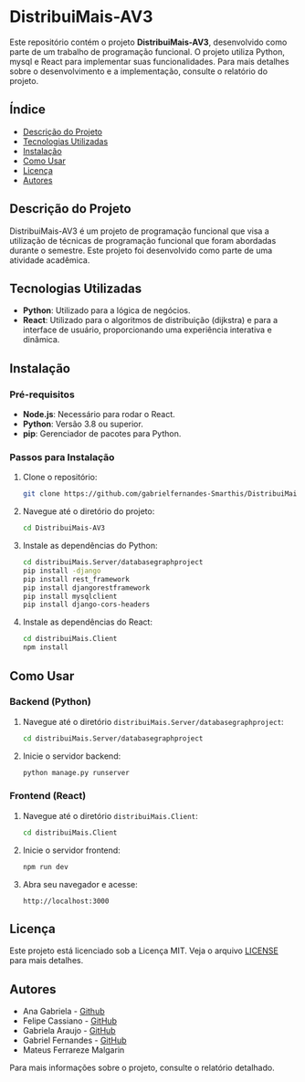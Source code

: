 # DistribuiMais-AV3

Este repositório contém o projeto **DistribuiMais-AV3**, desenvolvido como parte de um trabalho de programação funcional. O projeto utiliza Python, mysql e React para implementar suas funcionalidades. Para mais detalhes sobre o desenvolvimento e a implementação, consulte o relatório do projeto.

## Índice

- [Descrição do Projeto](#descrição-do-projeto)
- [Tecnologias Utilizadas](#tecnologias-utilizadas)
- [Instalação](#instalação)
- [Como Usar](#como-usar)
- [Licença](#licença)
- [Autores](#autores)

## Descrição do Projeto

DistribuiMais-AV3 é um projeto de programação funcional que visa a utilização de técnicas de programação funcional que foram abordadas durante o semestre. Este projeto foi desenvolvido como parte de uma atividade acadêmica.

## Tecnologias Utilizadas

- **Python**: Utilizado para a lógica de negócios.
- **React**: Utilizado para o algoritmos de distribuição (dijkstra) e para a interface de usuário, proporcionando uma experiência interativa e dinâmica.

## Instalação

### Pré-requisitos

- **Node.js**: Necessário para rodar o React.
- **Python**: Versão 3.8 ou superior.
- **pip**: Gerenciador de pacotes para Python.

### Passos para Instalação

1. Clone o repositório:
   ```bash
   git clone https://github.com/gabrielfernandes-Smarthis/DistribuiMais-AV3.git
   ```
2. Navegue até o diretório do projeto:
   ```bash
   cd DistribuiMais-AV3
   ```
3. Instale as dependências do Python:
   ```bash
   cd distribuiMais.Server/databasegraphproject
   pip install -django
   pip install rest_framework
   pip install djangorestframework
   pip install mysqlclient
   pip install django-cors-headers
   ```
4. Instale as dependências do React:
   ```bash
   cd distribuiMais.Client
   npm install
   ```

## Como Usar

### Backend (Python)

1. Navegue até o diretório `distribuiMais.Server/databasegraphproject`:
   ```bash
   cd distribuiMais.Server/databasegraphproject
   ```

2. Inicie o servidor backend:
   ```bash
   python manage.py runserver
   ```

### Frontend (React)

1. Navegue até o diretório `distribuiMais.Client`:
   ```bash
   cd distribuiMais.Client
   ```
2. Inicie o servidor frontend:
   ```bash
   npm run dev
   ```
3. Abra seu navegador e acesse:
   ```
   http://localhost:3000
   ```

## Licença

Este projeto está licenciado sob a Licença MIT. Veja o arquivo [LICENSE](LICENSE) para mais detalhes.

## Autores
- Ana Gabriela  - [Github](https://github.com/AnaGabrielaDev)
- Felipe Cassiano - [GitHub](https://github.com/Shinzou27)
- Gabriela Araujo - [GitHub](https://github.com/gabrielaaabreu)
- Gabriel Fernandes - [GitHub](https://github.com/gabrielfernandes-Smarthis)
- Mateus Ferrareze Malgarin

Para mais informações sobre o projeto, consulte o relatório detalhado.
